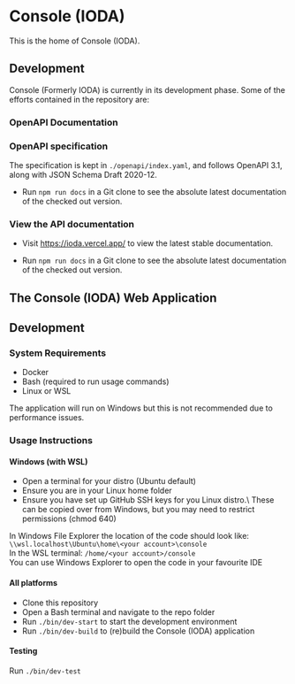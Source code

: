# Console (IODA)
This is the home of Console (IODA).

## Development
Console (Formerly IODA) is currently in its development phase. Some of the efforts contained in the repository are:

### OpenAPI Documentation

### OpenAPI specification
The specification is kept in `./openapi/index.yaml`, and follows OpenAPI 3.1, along with JSON Schema Draft 2020-12.

- Run `npm run docs` in a Git clone to see the absolute latest documentation of the checked out version.

### View the API documentation
- Visit https://ioda.vercel.app/ to view the latest stable documentation.

- Run `npm run docs` in a Git clone to see the absolute latest documentation of the checked out version.

## The Console (IODA) Web Application
## Development
### System Requirements
 - Docker
 - Bash (required to run usage commands)
 - Linux or WSL
   
The application will run on Windows but this is not recommended due to performance issues. 

### Usage Instructions

#### Windows (with WSL)
 - Open a terminal for your distro (Ubuntu default)
 - Ensure you are in your Linux home folder
 - Ensure you have set up GitHub SSH keys for you Linux distro.\ These can be copied over from Windows, but you may need to restrict permissions (chmod 640)

In Windows File Explorer the location of the code should look like: `\\wsl.localhost\Ubuntu\home\<your account>\console`\
In the WSL terminal: `/home/<your account>/console`\
You can use Windows Explorer to open the code in your favourite IDE

#### All platforms
 - Clone this repository
 - Open a Bash terminal and navigate to the repo folder 
 - Run `./bin/dev-start` to start the development environment
 - Run `./bin/dev-build` to (re)build the Console (IODA) application

#### Testing
Run `./bin/dev-test`


